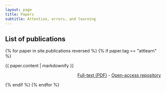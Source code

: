 ```yaml
---
layout: page
title: Papers
subtitle: Attention, errors, and learning
---
```


## List of publications

{% for paper in site.publications reversed %}
  {% if paper.tag == "attlearn" %}
  <p>{{ paper.content | markdownify }}
  <div align="right">
  <a href="{{ paper.pdf }}">Full-text (PDF)</a> - <a href="{{ paper.osr }}">Open-access repository</a>
  </div>
  </p>
  {% endif %}
{% endfor %}
